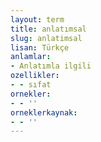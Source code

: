 ```yaml
---
layout: term
title: anlatımsal
slug: anlatimsal
lisan: Türkçe
anlamlar:
- Anlatımla ilgili
ozellikler:
- - sıfat
ornekler:
- - ''
orneklerkaynak:
- - ''
---
```

